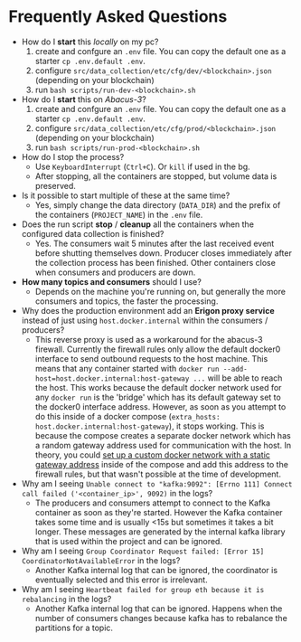 # Frequently Asked Questions
* How do I **start** this *locally* on my pc?
    1. create and confgure an `.env` file. You can copy the default one as a starter `cp .env.default .env`.
    2. configure `src/data_collection/etc/cfg/dev/<blockchain>.json` (depending on your blockchain)
    3. run `bash scripts/run-dev-<blockchain>.sh`
* How do I **start** this on *Abacus-3*?
    1. create and confgure an `.env` file. You can copy the default one as a starter `cp .env.default .env`.
    2. configure `src/data_collection/etc/cfg/prod/<blockchain>.json` (depending on your blockchain)
    3. run `bash scripts/run-prod-<blockchain>.sh`
* How do I stop the process?
    * Use `KeyboardInterrupt` (`Ctrl+C`). Or `kill` if used in the bg.
    * After stopping, all the containers are stopped, but volume data is preserved.
* Is it possible to start multiple of these at the same time?
    * Yes, simply change the data directory (`DATA_DIR`) and the prefix of the containers (`PROJECT_NAME`) in the `.env` file.
* Does the run script **stop** / **cleanup** all the containers when the configured data collection is finished?
    * Yes. The consumers wait 5 minutes after the last received event before shutting themselves down. Producer closes immediately after the collection process has been finished. Other containers close when consumers and producers are down.
* **How many topics and consumers** should I use?
    * Depends on the machine you're running on, but generally the more consumers and topics, the faster the processing.
* Why does the production environment add an **Erigon proxy service** instead of just using `host.docker.internal` within the consumers / producers?
    * This reverse proxy is used as a workaround for the abacus-3 firewall. Currently the firewall rules only allow the default docker0 interface to send outbound requests to the host machine. This means that any container started with `docker run --add-host=host.docker.internal:host-gateway ...` will be able to reach the host. This works because the default docker network used for any `docker run` is the 'bridge' which has its default gateway set to the docker0 interface address. However, as soon as you attempt to do this inside of a docker compose (`extra_hosts: host.docker.internal:host-gateway`), it stops working. This is because the compose creates a separate docker network which has a random gateway address used for communication with the host. In theory, you could [set up a custom docker network with a static gateway address](https://stackoverflow.com/a/60245651/4249857) inside of the compose and add this address to the firewall rules, but that wasn't possible at the time of development.
* Why am I seeing `Unable connect to "kafka:9092": [Errno 111] Connect call failed ('<container_ip>', 9092)` in the logs?
    * The producers and consumers attempt to connect to the Kafka container as soon as they're started. However the Kafka container takes some time and is usually <15s but sometimes it takes a bit longer. These messages are generated by the internal kafka library that is used within the project and can be ignored.
* Why am I seeing `Group Coordinator Request failed: [Error 15] CoordinatorNotAvailableError` in the logs?
    * Another Kafka internal log that can be ignored, the coordinator is eventually selected and this error is irrelevant.
* Why am I seeing `Heartbeat failed for group eth because it is rebalancing` in the logs?
    * Another Kafka internal log that can be ignored. Happens when the number of consumers changes because kafka has to rebalance the partitions for a topic.
